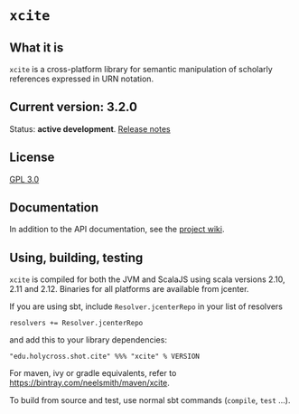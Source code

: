 # `xcite`

## What it is

`xcite` is a cross-platform library for semantic manipulation of scholarly references expressed in URN notation.

## Current version: 3.2.0

Status:  **active development**. [Release notes](releases.md)


## License

[GPL 3.0](http://www.opensource.org/licenses/gpl-3.0.html)

## Documentation

In addition to the API documentation, see the [project wiki](https://github.com/cite-architecture/xcite/wiki).

## Using, building, testing

`xcite` is compiled for both the JVM and ScalaJS using scala versions 2.10, 2.11 and 2.12.  Binaries for all platforms are available from jcenter.

If you are using sbt, include `Resolver.jcenterRepo` in your list of resolvers

    resolvers += Resolver.jcenterRepo

and add this to your library dependencies:

    "edu.holycross.shot.cite" %%% "xcite" % VERSION


For maven, ivy or gradle equivalents, refer to <https://bintray.com/neelsmith/maven/xcite>.

To build from source and test, use normal sbt commands (`compile`, `test` ...).

